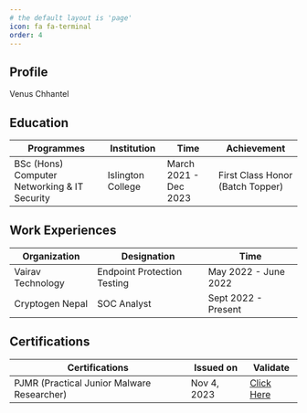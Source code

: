 ```yaml
---
# the default layout is 'page'
icon: fa fa-terminal
order: 4
---
```


## Profile

Venus Chhantel

## Education

| Programmes | Institution | Time | Achievement |
|--|--|--|--|
| BSc (Hons) Computer Networking & IT Security | Islington College | March 2021 - Dec 2023 | First Class Honor (Batch Topper) |

## Work Experiences

|Organization| Designation | Time |
|--|--|--|
| Vairav Technology | Endpoint Protection Testing | May 2022 - June 2022 |
| Cryptogen Nepal | SOC Analyst | Sept 2022 - Present |

## Certifications

|Certifications| Issued on  | Validate |
|--|--|--|
| PJMR (Practical Junior Malware Researcher) | Nov 4, 2023 | [Click Here](https://www.credential.net/972263eb-7fde-4acd-93ab-568e38077b55#gs.1999s6) |
